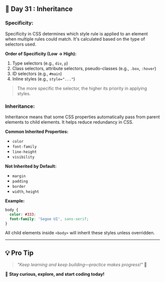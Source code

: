 ## 🚀 Day 31 : Inheritance

### Specificity:
Specificity in CSS determines which style rule is applied to an element when multiple rules could match. It's calculated based on the type of selectors used.

**Order of Specificity (Low → High):**
1. Type selectors (e.g., `div`, `p`)
2. Class selectors, attribute selectors, pseudo-classes (e.g., `.box`, `:hover`)
3. ID selectors (e.g., `#main`)
4. Inline styles (e.g., `style="..."`)

> The more specific the selector, the higher its priority in applying styles.

### Inheritance:
Inheritance means that some CSS properties automatically pass from parent elements to child elements. It helps reduce redundancy in CSS.

**Common Inherited Properties:**
- `color`
- `font-family`
- `line-height`
- `visibility`

**Not Inherited by Default:**
- `margin`
- `padding`
- `border`
- `width`, `height`

**Example:**
```css
body {
  color: #333;
  font-family: 'Segoe UI', sans-serif;
}
```
All child elements inside `<body>` will inherit these styles unless overridden.

---

## 💡 **Pro Tip**  
> _"Keep learning and keep building—practice makes progress!"_ 💪  

🚀 **Stay curious, explore, and start coding today!** 